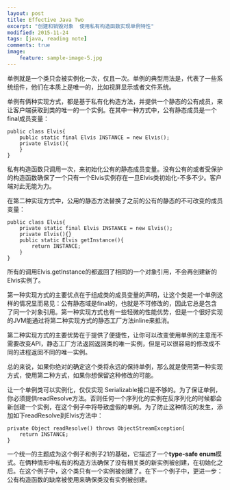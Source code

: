 ```yaml
---
layout: post
title: Effective Java Two
excerpt: "创建和销毁对象  使用私有构造函数实现单例特性"
modified: 2015-11-24
tags: [java, reading note]
comments: true
image:
    feature: sample-image-5.jpg
---
```


单例就是一个类只会被实例化一次，仅且一次。单例的典型用法是，代表了一些系统组件，他们在本质上是唯一的，比如视屏显示或者文件系统。

单例有俩种实现方式，都是基于私有化构造方法，并提供一个静态的公有成员，来让客户端获取到类的唯一的一个实例。在其中一种方式中，公有静态成员是一个final成员变量：

```
public class Elvis{
	public static final Elvis INSTANCE = new Elvis();
	private Elvis(){
	}
}
```
私有构造函数只调用一次，来初始化公有的静态成员变量。没有公有的或者受保护的构造函数确保了一个只有一个Elvis实例存在一旦Elvis类初始化-不多不少。客户端对此无能为力。

在第二种实现方式中，公用的静态方法替换了之前的公有的静态的不可改变的成员变量：

```
public class Elvis{
	private static final Elvis INSTANCE = new Elvis();
	private Elvis(){}
	public static Elvis getInstance(){
		return INSTANCE;
	}
}
```
所有的调用Elvis.getInstance的都返回了相同的一个对象引用，不会再创建新的Elvis实例了。

第一种实现方式的主要优点在于组成类的成员变量的声明，让这个类是一个单例这样的情况显而易见：公有静态域是final的，也就是不可修改的，因此它总是包含了同一个对象引用。第一种实现方式也有一些轻微的性能优势，但是一个很好实现的JVM能通过将第二种实现方式的静态工厂方法inline来抵消。

第二种实现方式的主要优势在于提供了便捷性，让你可以改变使用单例的主意而不需要改变API，静态工厂方法返回返回类的唯一实例，但是可以很容易的修改成不同的进程返回不同的唯一实例。

总的来说，如果你绝对的确定这个类将永远的保持单例，那么就是使用第一种实现方式，使用第二种方式，如果你想保留这种修改的可能。

让一个单例类可以实例化，仅仅实现 Serializable接口是不够的。为了保证单例，你必须提供readResolve方法。否则任何一个序列化的实例在反序列化的时候都会新创建一个实例，在这个例子中将导致虚假的单例。为了防止这种情况的发生，添加如下readResolve到Elvis方法中：

```
private Object readResolve() throws ObjectStreamException{
	return INSTANCE;
}
```

一个统一的主题成为这个例子和例子21的基础，它描述了一个**type-safe enum**模式。在俩种情形中私有的构造方法确保了没有相关类的新实例被创建，在初始化之后。在这个例子中，这个类只有一个实例被创建了。在下一个例子中，更进一步：公有构造函数的缺席被使用来确保类没有实例被创建。

